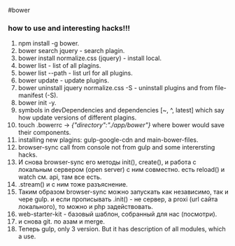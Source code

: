 #bower

### how to use and interesting hacks!!!
1. npm install -g bower. 
2. bower search jquery - search plagin.
3. bower install normalize.css (jquery) - install local.
4. bower list - list of all plagins.
5. bower list --path - list url for all plugins.
6. bower update - update plugins.
7. bower uninstall jquery normalize.css -S - uninstall plugins and from file-manifest (-S).
8. bower init -y.
9. symbols in devDependencies and dependencies [~, ^, latest] which say how update versions of different plagins.
10. touch .bowerrc -> *{"directory":"./app/bower"}* where bower would save their components.
11. installing new plagins: gulp-google-cdn and main-bower-files.
12. browser-sync call from console not from gulp and some interersting hacks.
13. И снова browser-sync его методы init(), create(), и работа с локальным сервером (open server) c ним совместно. есть reload() и watch см. api, там все есть.
14. .stream() и с ним тоже разъяснение.
15. Таким образом browser-sync можно запускать как независимо, так и чере gulp. и если прописывать .init() - не сервер, а proxi (url сайта локального), то можно и php задействовать.
16. web-starter-kit - базовый шаблон, собранный для нас (посмотри).
17. и снова git. по азам и merge.
18. Теперь gulp, only 3 version. But it has description of all modules, which a use.

